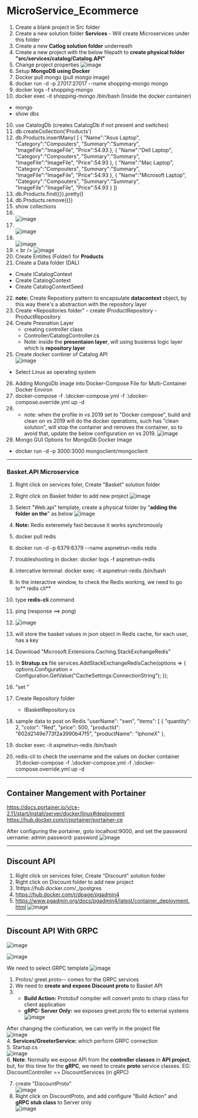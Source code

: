 # MicroService_Ecommerce

1. Create a blank project in Src folder
2. Create a new solution folder **Services**  - Will create Microservices under this folder
3. Create a new **Catlog solution folder** underneath
4. Create a new project with the below filepath to **create physical folder "src/services/catalog/Catalog.API"**
5. Change project properties 
![image](https://user-images.githubusercontent.com/9728497/146467183-5d154629-89ef-41be-b3b4-651b87216fe2.png)
5. Setup **MongoDB using Docker**
6. Docker pull mongo (pull mongo image)
7. docker run -d -p 27017:27017 --name shopping-mongo mongo
8. docker logs -f shopping-mongo
9. docker exec -it shopping-mongo /bin/bash (Inside the docker container)
  - mongo
  - show dbs
10. use CatalogDb  (creates CatalogDb if not present and switches)
11.  db.createCollection('Products')
12.  db.Products.insertMany( [ { "Name":"Asus Laptop", "Category":"Compouters", "Summary":"Summary", "ImageFile":"ImageFile", "Price":54.93 }, { "Name":"Dell Laptop", "Category":"Compouters", "Summary":"Summary", "ImageFile":"ImageFile", "Price":54.93 }, { "Name":"Mac Laptop", "Category":"Compouters", "Summary":"Summary", "ImageFile":"ImageFile", "Price":54.93 }, { "Name":"Microsoft Laptop", "Category":"Compouters", "Summary":"Summary", "ImageFile":"ImageFile", "Price":54.93 } ])
13.  db.Products.find({}).pretty()
14.   db.Products.remove({})
15.   show collections
16. <br />   ![image](https://user-images.githubusercontent.com/9728497/146679651-367d31b2-fd09-4001-8b33-e7bf09909233.png)
17. <br /> ![image](https://user-images.githubusercontent.com/9728497/146679896-c15b70e4-feb3-4ac1-a258-2a9718fdab5a.png)
18.  <br /> ![image](https://user-images.githubusercontent.com/9728497/146679987-fa711000-9844-472e-9379-46087368e24a.png)
19. < br /> ![image](https://user-images.githubusercontent.com/9728497/146680054-8b095dba-7f2f-4fa1-9c9d-b34cfbf842d3.png)
20. Create Entiites (Folder) for  **Products**
21.  Create a Data folder (DAL)
  -  Create ICatalogContext
  -  Create CatalogContext
  -  Create CatalogContextSeed
 22. **note:** Create Repostiory pattern to encapsulate **datacontext** object, by this way there's a abstraction with the repository layer
 23.   Create *Repositories folder"
      - create IProductRepository
      - ProductRepository
 24. Create Presnation Layer 
      - creating controller class
      -  Controller/CatalogController.cs
      -  Note: inside the **presentaion layer**, will using busienss logic layer which is **repository layer**
 25.  Create docker continer of Catalog API <br />
 ![image](https://user-images.githubusercontent.com/9728497/146694239-793dbc41-c5f9-48b2-aa8d-ccac2a3e3476.png)
  - Select Linux as operating system
 26. Adding MongoDb image into Docker-Compose File for Multi-Container Docker Environ
 27. docker-compose -f .\docker-compose.yml -f .\docker-compose.override.yml up -d
 28. - note: when the profile in vs 2019  set to "Docker compose", build and clean on vs 2019 will do the docker operations, such has "clean solution", will stop the container and removes the container, so to avoid that, update the below configuration on vs 2019.
  ![image](https://user-images.githubusercontent.com/9728497/146697451-db23924b-28cf-42aa-9fa2-2eb157d9d4dc.png)
29. Mongo GUI Options for MongoDb Docker Image
- docker run -d -p 3000:3000 mongoclient/mongoclient
---
### Basket.API Microservice

1. Right click on services foler, Create "Basket" solution folder
2. Right click on Basket folder to add new project 
 ![image](https://user-images.githubusercontent.com/9728497/147376639-4228d1bb-46f0-480d-a674-412be4445db9.png)
3. Select "Web.api" template, create a physical folder by "**adding the folder on the**" as below
![image](https://user-images.githubusercontent.com/9728497/147376662-b88a4529-03c0-4953-81a9-b2e741499609.png)
4. **Note:** Redis exteremely fast because it works synchronously
5. docker pull redis
6. docker run -d -p 6379:6379 --name aspnetrun-redis redis
7. troubleshooting in docker: docker logs -f aspnetrun-redis
8. intercative terminal: docker exec -it aspnetrun-redis /bin/bash
10. In the interactive window, to check the Redis working, we need to go to** redis cli**
11. type **redis-cli** command
12. ping (response ==> pong)
13. ![image](https://user-images.githubusercontent.com/9728497/147376836-c9c9e0bf-ce6a-47b7-bb51-2fb87f813dae.png)
14. will store the basket values in json object in Redis cache, for each user, has a key
15. Download "Microsoft.Extensions.Caching.StackExchangeRedis"
16. In **Stratup.cs** file  services.AddStackExchangeRedisCache(options =>
            {
                options.Configuration = Configuration.GetValue<string>("CacheSettings:ConnectionString");
            });
17. "set <usernmae> <Basket JSON object>"
18. Create Repository folder
    - IBasketRepository.cs
19. sample data to post on Redis
  "userName": "swn",
  "items": [
    {
      "quantity": 2,
      "color": "Red",
      "price": 500,
      "productId": "602d2149e773f2a3990b47f5",
      "productName": "IphoneX"
    },
  
  20. docker exec -it aspnetrun-redis /bin/bash
  30. redis-cli to check the username and the values on docker container
  31.docker-compose -f .\docker-compose.yml -f .\docker-compose.override.yml up -d
  
  ----
  
  ## Container Mangement with  **Portainer**
  https://docs.portainer.io/v/ce-2.11/start/install/server/docker/linux#deployment
  https://hub.docker.com/r/portainer/portainer-ce
  
  After configuring the portainer, goto localhost:9000, and set the password
  uername: admin
  password: password
  ![image](https://user-images.githubusercontent.com/9728497/147434887-7a8635b8-0357-4552-9090-67d66f71bc49.png)
  
  ----
  ## Discount API
  
 1. Right click on services foler, Create "Discount" solution folder
 2. Right click on Discount folder to add new project 
 3. 1https://hub.docker.com/_/postgres
 4. https://hub.docker.com/r/dpage/pgadmin4
 5. https://www.pgadmin.org/docs/pgadmin4/latest/container_deployment.html
 ![image](https://user-images.githubusercontent.com/9728497/147514029-a7a34f55-6688-4fca-8d24-2eaaeb263656.png)

  
  ----
  
  ## Discount API With GRPC
  
  ![image](https://user-images.githubusercontent.com/9728497/147703947-a59efc5f-3981-4146-9a7c-9625bc976a1a.png)

  ![image](https://user-images.githubusercontent.com/9728497/147703920-88871b4d-e86f-42af-9c0b-ea431aac06cf.png)
  
  We need to select GRPC template
  ![image](https://user-images.githubusercontent.com/9728497/147705024-8f76b575-a5c2-4c2d-96a5-b0692ed9a297.png)

  
  1. Protos/ greet.proto-- comes for the GRPC services
  2. We need to **create and expose Discount proto** to Basket API
  3. - **Build Action:** Protobuf compiler will convert proto to charp class for client application
     - **gRPC: Server Only:** we exposes greet.proto file to external systems <br />
      ![image](https://user-images.githubusercontent.com/9728497/147706258-92755274-a042-404f-bded-99e5bb8f2330.png)
  
  After changing the confiuration, we can verify in the project file <br />
   ![image](https://user-images.githubusercontent.com/9728497/147706522-7764cb80-0093-46e2-aeb6-4d51e6f0e7cd.png) <br />
  4. **Services/GreeterService:** which perform GRPC connection  <br />
  5. Startup.cs <br />
  ![image](https://user-images.githubusercontent.com/9728497/147705531-21f867ba-7180-4108-979e-7b3192906d58.png) <br />
  6. **Note**: Normally we expose API from the **controller classes** in **API project**, but, for this time for the **gRPC**, we need to create **proto** service classes.
  EG: DiscountController == DiscountServices (in gRPC)

  7. create "DiscountProto" <br />
  ![image](https://user-images.githubusercontent.com/9728497/147709167-ad9beb93-c98a-477e-8a41-3ca9f8b141e1.png)
  8. Right click on DiscountProto, and add configure "Build Action" and **gRPC stub class** to Server only<br />
  ![image](https://user-images.githubusercontent.com/9728497/147710446-c2b60120-c30b-4a82-92e3-1c1d9b11b96e.png)






  
  
  
  
  
  
  
  

  
  
  
  
  
  
 
  
  





 

      
     
 
 

 
  


